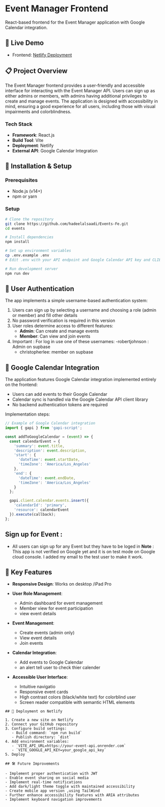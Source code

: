 # Event Manager Frontend

React-based frontend for the Event Manager application with Google Calendar integration.

## 🚀 Live Demo

- Frontend: [Netlify Deployment](https://heventsapp.netlify.app/)

## 📋 Project Overview

The Event Manager frontend provides a user-friendly and accessible interface for interacting with the Event Manager API. Users can sign up as either admins or members, with admins having additional privileges to create and manage events. The application is designed with accessibility in mind, ensuring a good experience for all users, including those with visual impairments and colorblindness.

### Tech Stack

- **Framework**: React.js
- **Build Tool**: Vite
- **Deployment**: Netlify
- **External API**: Google Calendar Integration

## 🔧 Installation & Setup

### Prerequisites
- Node.js (v14+)
- npm or yarn

### Setup

```bash
# Clone the repository
git clone https://github.com/hadeelalsaadi/Events-Fe.git
cd events

# Install dependencies
npm install

# Set up environment variables
cp .env.example .env
# Edit .env with your API endpoint and Google Calendar API key and CLIENT ID and SCOPES and DISCOVERY_DOCS

# Run development server
npm run dev
```

## 🔐 User Authentication

The app implements a simple username-based authentication system:

1. Users can sign up by selecting a username and choosing a role (admin or member) and fill other details
2. No password verification is required in this version
3. User roles determine access to different features:
   - **Admin**: Can create and manage events
   - **Member**: Can view and join events
4. Important : For log in use one of these usernames: 
   -robertjohnson : Admin on supbase
   - christopherlee: member on supbase
## 📆 Google Calendar Integration

The application features Google Calendar integration implemented entirely on the frontend:

- Users can add events to their Google Calendar
- Calendar sync is handled via the Google Calendar API client library
- No backend authentication tokens are required

Implementation steps:
```javascript
// Example of Google Calendar integration
import { gapi } from 'gapi-script';

const addToGoogleCalendar = (event) => {
  const calendarEvent = {
    'summary': event.title,
    'description': event.description,
    'start': {
      'dateTime': event.startDate,
      'timeZone': 'America/Los_Angeles'
    },
    'end': {
      'dateTime': event.endDate,
      'timeZone': 'America/Los_Angeles'
    }
  };

  gapi.client.calendar.events.insert({
    'calendarId': 'primary',
    'resource': calendarEvent
  }).execute(callback);
};
```
## Sign up for Event : 
- All users can sign up for any Event but they have to be loged in
**Note** : This app is not verified on Google yet and it is on test mode on Google cloud console. I added my email to the test user to make it work. 

## 📱 Key Features

- **Responsive Design**: Works on desktop /iPad Pro
- **User Role Management**:
  - Admin dashboard for event management
  - Member view for event participation
  - view event details
- **Event Management**:
  - Create events (admin only)
  - View event details
  - Join events
 
- **Calendar Integration**:
  - Add events to Google Calendar
  - an alert tell user to check thier calender
- **Accessible User Interface**:
  - Intuitive navigatio
  - Responsive event cards
  - High contrast colors (black/white text) for colorblind user
  - Screen reader compatible with semantic HTML elements

```
## 🚀 Deployment on Netlify

1. Create a new site on Netlify
2. Connect your GitHub repository
3. Configure build settings:
   - Build command: `npm run build`
   - Publish directory: `dist`
4. Add environment variables:
   - `VITE_API_URL=https://your-event-api.onrender.com`
   - `VITE_GOOGLE_API_KEY=your_google_api_key`
5. Deploy

## 🛠️ Future Improvements

- Implement proper authentication with JWT
- Enable event sharing on social media
- Implement real-time notifications
- Add dark/light theme toggle with maintained accessibility
- Create mobile app version ,using TailWind
- Further enhance accessibility features with ARIA attributes
- Implement keyboard navigation improvements


